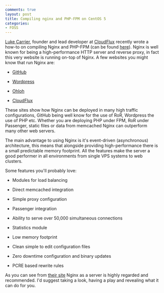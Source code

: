 ```yaml
---
comments: true
layout: post
title: Compiling nginx and PHP-FPM on CentOS 5
categories:
- FOSS
---
```


[Luke Carrier](http://lukecarrier.me/), founder and lead developer at [CloudFlux](http://CloudFlux.net) recently wrote a how-to on compiling Nginx and PHP-FPM (can be found [here](http://lukecarrier.me/?p=59)). Nginx is well known for being a high-performance HTTP server and reverse proxy, in fact this very website is running on-top of Nginx. A few websites you might know that run Nginx are:



	
  * [GitHub](http://GitHub.com)

	
  * [Wordpress](http://Wordpress.com)

	
  * [Ohloh](http://Ohloh.net)

	
  * [CloudFlux](http://CloudFlux.net)


These sites show how Nginx can be deployed in many high traffic configurations, GitHub being well know for the use of RoR, Wordpress the use of PHP etc. Whether you are deploying PHP under FPM, RoR under Passenger, static files or data from memcached Nginx can outperform many other web servers.

The main advantage to using Nginx is it's event-driven (asynchronous) architecture, this means that alongside providing high-performance there is a small predictable memory footprint. All the features make the server a good performer in all environments from single VPS systems to web clusters.

Some features you'll probably love:

	
  * Modules for load balancing

	
  * Direct memcached integration

	
  * Simple proxy configuration

	
  * Passenger integration

	
  * Ability to serve over 50,000 simultaneous connections

	
  * Statistics module

	
  * Low memory footprint

	
  * Clean simple to edit configuration files

	
  * Zero downtime configuration and binary updates

	
  * PCRE based rewrite rules


As you can see from [their site](http://wiki.nginx.org/NginxWhyUseIt) Nginx as a server is highly regarded and recommended. I'd suggest taking a look, having a play and revealing what it can do for you.
